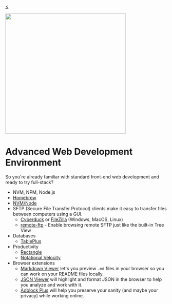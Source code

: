 
[<](../../README.md)

<img width="375" src="../../assets/img/banner-web-development.png">

# Advanced Web Development Environment

So you're already familiar with standard front-end web development and ready to try full-stack?

- NVM, NPM, Node.js
- [Homebrew](https://brew.sh/)
- [NVM/Node](https://stackoverflow.com/questions/28017374/what-is-the-suggested-way-to-install-brew-node-js-io-js-nvm-npm-on-os-x)
- SFTP (Secure File Transfer Protocol) clients make it easy to transfer files between computers using a GUI.
	- [Cyberduck](https://cyberduck.io/) or [FileZilla](https://filezilla-project.org/) (Windows, MacOS, Linux)
	- [remote-ftp](https://atom.io/packages/remote-ftp) - Enable browsing remote SFTP just like the built-in Tree View
- Databases
	- [TablePlus](https://tableplus.com/download)
- Productivity
	- [Rectangle](https://rectangleapp.com/)
	- [Notational Velocity](http://notational.net/)
- Browser extensions
    - [Markdown Viewer](https://chrome.google.com/webstore/detail/markdown-viewer/ckkdlimhmcjmikdlpkmbgfkaikojcbjk/related?hl=en) let's you preview `.md` files in your browser so you can work on your README files locally.
    - [JSON Viewer](https://chrome.google.com/webstore/detail/json-viewer/gbmdgpbipfallnflgajpaliibnhdgobh?hl=en-US) will highlight and format JSON in the browser to help you analyze and work with it.
    - [Adblock Plus](https://adblockplus.org/) will help you preserve your sanity (and maybe your privacy) while working online.
